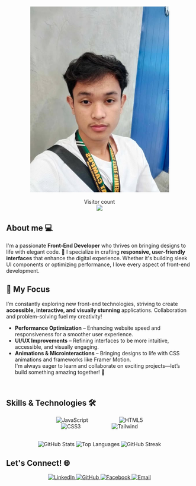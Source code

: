 <p align="center"> 
<img src="https://raw.githubusercontent.com/RhenDevs/RhenDevs/master/resources/RHENZY.jpg" alt="Hello world" height="500px">
</p>

<p align="center"> 
  Visitor count<br>
  <img src="https://profile-counter.glitch.me/RhenDevs/count.svg" />
</p>

## About me 💻

I'm a passionate **Front-End Developer** who thrives on bringing designs to life with elegant code. 🚀 I specialize in crafting **responsive, user-friendly interfaces** that enhance the digital experience. Whether it's building sleek UI components or optimizing performance, I love every aspect of front-end development.

## 🎯 My Focus
I’m constantly exploring new front-end technologies, striving to create **accessible, interactive, and visually stunning** applications. Collaboration and problem-solving fuel my creativity! 
- **Performance Optimization** – Enhancing website speed and responsiveness for a smoother user experience.   
- **UI/UX Improvements** – Refining interfaces to be more intuitive, accessible, and visually engaging.  
- **Animations & Microinteractions** – Bringing designs to life with CSS animations and frameworks like Framer Motion.  
I'm always eager to learn and collaborate on exciting projects—let’s build something amazing together! 🚀  

<p><br /></p>

## Skills & Technologies 🛠️

<p align="center" style="margin: 10px 30px;">
  <img alt="JavaScript" src="https://img.shields.io/badge/JavaScript-F7DF1E?style=flat-square&logo=javascript&logoColor=black" style="margin: 0 40px" />
  <img alt="HTML5" src="https://img.shields.io/badge/HTML5-E34F26?style=flat-square&logo=html5&logoColor=white" style="margin: 0 40px" />
  <img alt="CSS3" src="https://img.shields.io/badge/CSS3-1572B6?style=flat-square&logo=css3&logoColor=white" style="margin: 0 40px" />
  <img alt="Tailwind" src="https://img.shields.io/badge/Tailwind-38B2AC?style=flat-square&logo=tailwind-css&logoColor=white" style="margin: 0 40px" />
  <br />
</p>

<p align="center">
  <br />
  <img src="https://github-readme-stats.vercel.app/api?username=RhenDevs&show_icons=true&theme=gruvbox" alt="GitHub Stats" />
  <img src="https://github-readme-stats.vercel.app/api/top-langs/?username=RhenDevs&layout=compact&theme=gruvbox" alt="Top Languages" />
  <img src="https://streak-stats.demolab.com?user=RhenDevs&theme=gruvbox" alt="GitHub Streak" />
  <br />
</p>

## Let's Connect! 🌐

<p align="center" style="margin: 10px 30px;">
  <a href="https://www.linkedin.com/in/RhenDevs/" target="_blank">
    <img alt="LinkedIn" src="https://img.shields.io/badge/LinkedIn-0077B5?style=for-the-badge&logo=linkedin&logoColor=white" />
  </a>
  <a href="https://github.com/RhenDevs" target="_blank">
    <img alt="GitHub" src="https://img.shields.io/badge/GitHub-100000?style=for-the-badge&logo=github&logoColor=white" />
  </a>
  <a href="https://www.facebook.com/kcsean.calinao" target="_blank">
    <img alt="Facebook" src="https://img.shields.io/badge/Facebook-1877F2?style=for-the-badge&logo=facebook&logoColor=white" />
  </a>
  <a href="mailto:kcseancalinao@gmail.com">
    <img alt="Email" src="https://img.shields.io/badge/Email-D14836?style=for-the-badge&logo=gmail&logoColor=white" />
  </a>
</p>
